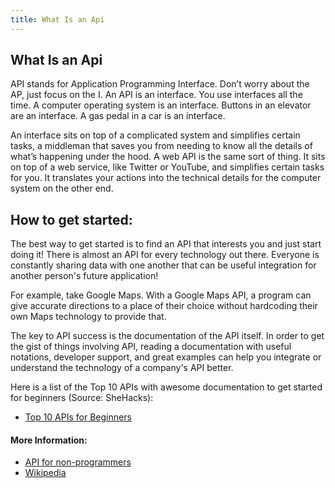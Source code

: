 ```yaml
---
title: What Is an Api
---
```

## What Is an Api

API stands for Application Programming Interface. Don’t worry about the AP, just focus on the I. An API is an interface. You use interfaces all the time. A computer operating system is an interface. Buttons in an elevator are an interface. A gas pedal in a car is an interface.

An interface sits on top of a complicated system and simplifies certain tasks, a middleman that saves you from needing to know all the details of what’s happening under the hood. A web API is the same sort of thing. It sits on top of a web service, like Twitter or YouTube, and simplifies certain tasks for you. It translates your actions into the technical details for the computer system on the other end.

## How to get started:
The best way to get started is to find an API that interests you and just start doing it! 
There is almost an API for every technology out there. Everyone is constantly sharing data with one another that can be useful integration for another person's future application!

For example, take Google Maps. With a Google Maps API, a program can give accurate directions to a place of their choice without hardcoding their own Maps technology to provide that.

The key to API success is the documentation of the API itself. In order to get the gist of things involving API, reading a documentation with useful notations, developer support, and great examples can help you integrate or understand the technology of a company's API better. 

Here is a list of the Top 10 APIs with awesome documentation to get started for beginners (Source: SheHacks):
* [Top 10 APIs for Beginners](https://medium.com/girl-geeks/top-10-apis-for-beginners-4d3c43be9386)

#### More Information:
<!-- Please add any articles you think might be helpful to read before writing the article -->
* [API for non-programmers](https://schoolofdata.org/2013/11/18/web-apis-for-non-programmers/)
* [Wikipedia](https://en.wikipedia.org/wiki/Application_programming_interface)


